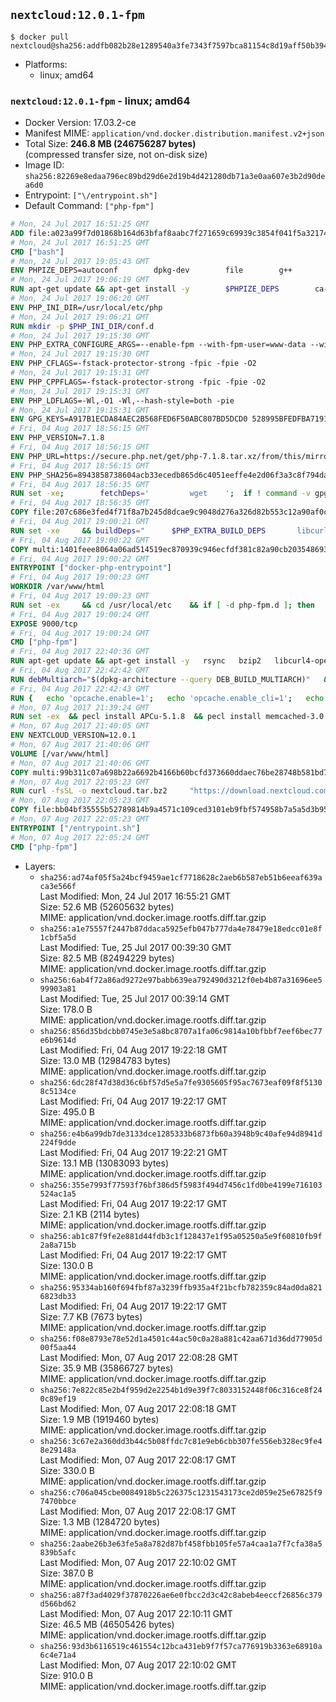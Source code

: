 ## `nextcloud:12.0.1-fpm`

```console
$ docker pull nextcloud@sha256:addfb082b28e1289540a3fe7343f7597bca81154c8d19aff50b394df434b0e0a
```

-	Platforms:
	-	linux; amd64

### `nextcloud:12.0.1-fpm` - linux; amd64

-	Docker Version: 17.03.2-ce
-	Manifest MIME: `application/vnd.docker.distribution.manifest.v2+json`
-	Total Size: **246.8 MB (246756287 bytes)**  
	(compressed transfer size, not on-disk size)
-	Image ID: `sha256:82269e8edaa796ec89bd29d6e2d19b4d421280db71a3e0aa607e3b2d90dea6d0`
-	Entrypoint: `["\/entrypoint.sh"]`
-	Default Command: `["php-fpm"]`

```dockerfile
# Mon, 24 Jul 2017 16:51:25 GMT
ADD file:a023a99f7d01868b164d63bfaf8aabc7f271659c69939c3854f041f5a3217428 in / 
# Mon, 24 Jul 2017 16:51:25 GMT
CMD ["bash"]
# Mon, 24 Jul 2017 19:05:43 GMT
ENV PHPIZE_DEPS=autoconf 		dpkg-dev 		file 		g++ 		gcc 		libc-dev 		libpcre3-dev 		make 		pkg-config 		re2c
# Mon, 24 Jul 2017 19:06:19 GMT
RUN apt-get update && apt-get install -y 		$PHPIZE_DEPS 		ca-certificates 		curl 		libedit2 		libsqlite3-0 		libxml2 		xz-utils 	--no-install-recommends && rm -r /var/lib/apt/lists/*
# Mon, 24 Jul 2017 19:06:20 GMT
ENV PHP_INI_DIR=/usr/local/etc/php
# Mon, 24 Jul 2017 19:06:21 GMT
RUN mkdir -p $PHP_INI_DIR/conf.d
# Mon, 24 Jul 2017 19:15:30 GMT
ENV PHP_EXTRA_CONFIGURE_ARGS=--enable-fpm --with-fpm-user=www-data --with-fpm-group=www-data
# Mon, 24 Jul 2017 19:15:30 GMT
ENV PHP_CFLAGS=-fstack-protector-strong -fpic -fpie -O2
# Mon, 24 Jul 2017 19:15:31 GMT
ENV PHP_CPPFLAGS=-fstack-protector-strong -fpic -fpie -O2
# Mon, 24 Jul 2017 19:15:31 GMT
ENV PHP_LDFLAGS=-Wl,-O1 -Wl,--hash-style=both -pie
# Mon, 24 Jul 2017 19:15:31 GMT
ENV GPG_KEYS=A917B1ECDA84AEC2B568FED6F50ABC807BD5DCD0 528995BFEDFBA7191D46839EF9BA0ADA31CBD89E
# Fri, 04 Aug 2017 18:56:15 GMT
ENV PHP_VERSION=7.1.8
# Fri, 04 Aug 2017 18:56:15 GMT
ENV PHP_URL=https://secure.php.net/get/php-7.1.8.tar.xz/from/this/mirror PHP_ASC_URL=https://secure.php.net/get/php-7.1.8.tar.xz.asc/from/this/mirror
# Fri, 04 Aug 2017 18:56:15 GMT
ENV PHP_SHA256=8943858738604acb33ecedb865d6c4051eeffe4e2d06f3a3c8f794daccaa2aab PHP_MD5=
# Fri, 04 Aug 2017 18:56:35 GMT
RUN set -xe; 		fetchDeps=' 		wget 	'; 	if ! command -v gpg > /dev/null; then 		fetchDeps="$fetchDeps 			dirmngr 			gnupg2 		"; 	fi; 	apt-get update; 	apt-get install -y --no-install-recommends $fetchDeps; 	rm -rf /var/lib/apt/lists/*; 		mkdir -p /usr/src; 	cd /usr/src; 		wget -O php.tar.xz "$PHP_URL"; 		if [ -n "$PHP_SHA256" ]; then 		echo "$PHP_SHA256 *php.tar.xz" | sha256sum -c -; 	fi; 	if [ -n "$PHP_MD5" ]; then 		echo "$PHP_MD5 *php.tar.xz" | md5sum -c -; 	fi; 		if [ -n "$PHP_ASC_URL" ]; then 		wget -O php.tar.xz.asc "$PHP_ASC_URL"; 		export GNUPGHOME="$(mktemp -d)"; 		for key in $GPG_KEYS; do 			gpg --keyserver ha.pool.sks-keyservers.net --recv-keys "$key"; 		done; 		gpg --batch --verify php.tar.xz.asc php.tar.xz; 		rm -rf "$GNUPGHOME"; 	fi; 		apt-get purge -y --auto-remove -o APT::AutoRemove::RecommendsImportant=false $fetchDeps
# Fri, 04 Aug 2017 18:56:35 GMT
COPY file:207c686e3fed4f71f8a7b245d8dcae9c9048d276a326d82b553c12a90af0c0ca in /usr/local/bin/ 
# Fri, 04 Aug 2017 19:00:21 GMT
RUN set -xe 	&& buildDeps=" 		$PHP_EXTRA_BUILD_DEPS 		libcurl4-openssl-dev 		libedit-dev 		libsqlite3-dev 		libssl-dev 		libxml2-dev 		zlib1g-dev 	" 	&& apt-get update && apt-get install -y $buildDeps --no-install-recommends && rm -rf /var/lib/apt/lists/* 		&& export CFLAGS="$PHP_CFLAGS" 		CPPFLAGS="$PHP_CPPFLAGS" 		LDFLAGS="$PHP_LDFLAGS" 	&& docker-php-source extract 	&& cd /usr/src/php 	&& gnuArch="$(dpkg-architecture --query DEB_BUILD_GNU_TYPE)" 	&& debMultiarch="$(dpkg-architecture --query DEB_BUILD_MULTIARCH)" 	&& if [ ! -d /usr/include/curl ]; then 		ln -sT "/usr/include/$debMultiarch/curl" /usr/local/include/curl; 	fi 	&& ./configure 		--build="$gnuArch" 		--with-config-file-path="$PHP_INI_DIR" 		--with-config-file-scan-dir="$PHP_INI_DIR/conf.d" 				--disable-cgi 				--enable-ftp 		--enable-mbstring 		--enable-mysqlnd 				--with-curl 		--with-libedit 		--with-openssl 		--with-zlib 				--with-pcre-regex=/usr 		--with-libdir="lib/$debMultiarch" 				$PHP_EXTRA_CONFIGURE_ARGS 	&& make -j "$(nproc)" 	&& make install 	&& { find /usr/local/bin /usr/local/sbin -type f -executable -exec strip --strip-all '{}' + || true; } 	&& make clean 	&& cd / 	&& docker-php-source delete 		&& apt-get purge -y --auto-remove -o APT::AutoRemove::RecommendsImportant=false $buildDeps 		&& pecl update-channels 	&& rm -rf /tmp/pear ~/.pearrc
# Fri, 04 Aug 2017 19:00:22 GMT
COPY multi:1401feee8064a06ad514519ec870939c946ecfdf381c82a90cb2035486938ee9 in /usr/local/bin/ 
# Fri, 04 Aug 2017 19:00:22 GMT
ENTRYPOINT ["docker-php-entrypoint"]
# Fri, 04 Aug 2017 19:00:23 GMT
WORKDIR /var/www/html
# Fri, 04 Aug 2017 19:00:23 GMT
RUN set -ex 	&& cd /usr/local/etc 	&& if [ -d php-fpm.d ]; then 		sed 's!=NONE/!=!g' php-fpm.conf.default | tee php-fpm.conf > /dev/null; 		cp php-fpm.d/www.conf.default php-fpm.d/www.conf; 	else 		mkdir php-fpm.d; 		cp php-fpm.conf.default php-fpm.d/www.conf; 		{ 			echo '[global]'; 			echo 'include=etc/php-fpm.d/*.conf'; 		} | tee php-fpm.conf; 	fi 	&& { 		echo '[global]'; 		echo 'error_log = /proc/self/fd/2'; 		echo; 		echo '[www]'; 		echo '; if we send this to /proc/self/fd/1, it never appears'; 		echo 'access.log = /proc/self/fd/2'; 		echo; 		echo 'clear_env = no'; 		echo; 		echo '; Ensure worker stdout and stderr are sent to the main error log.'; 		echo 'catch_workers_output = yes'; 	} | tee php-fpm.d/docker.conf 	&& { 		echo '[global]'; 		echo 'daemonize = no'; 		echo; 		echo '[www]'; 		echo 'listen = [::]:9000'; 	} | tee php-fpm.d/zz-docker.conf
# Fri, 04 Aug 2017 19:00:24 GMT
EXPOSE 9000/tcp
# Fri, 04 Aug 2017 19:00:24 GMT
CMD ["php-fpm"]
# Fri, 04 Aug 2017 22:40:36 GMT
RUN apt-get update && apt-get install -y   rsync   bzip2   libcurl4-openssl-dev   libfreetype6-dev   libicu-dev   libjpeg-dev   libldap2-dev   libmcrypt-dev   libmemcached-dev   libpng12-dev   libpq-dev   libxml2-dev   && rm -rf /var/lib/apt/lists/*
# Fri, 04 Aug 2017 22:42:42 GMT
RUN debMultiarch="$(dpkg-architecture --query DEB_BUILD_MULTIARCH)"   && docker-php-ext-configure gd --with-png-dir=/usr --with-jpeg-dir=/usr   && docker-php-ext-configure ldap --with-libdir="lib/$debMultiarch"   && docker-php-ext-install gd exif intl mbstring mcrypt ldap mysqli opcache pdo_mysql pdo_pgsql pgsql zip pcntl
# Fri, 04 Aug 2017 22:42:43 GMT
RUN {   echo 'opcache.enable=1';   echo 'opcache.enable_cli=1';   echo 'opcache.interned_strings_buffer=8';   echo 'opcache.max_accelerated_files=10000';   echo 'opcache.memory_consumption=128';   echo 'opcache.save_comments=1';   echo 'opcache.revalidate_freq=1';   } > /usr/local/etc/php/conf.d/opcache-recommended.ini
# Mon, 07 Aug 2017 21:39:24 GMT
RUN set -ex  && pecl install APCu-5.1.8  && pecl install memcached-3.0.3  && pecl install redis-3.1.3  && docker-php-ext-enable apcu redis memcached
# Mon, 07 Aug 2017 21:40:05 GMT
ENV NEXTCLOUD_VERSION=12.0.1
# Mon, 07 Aug 2017 21:40:06 GMT
VOLUME [/var/www/html]
# Mon, 07 Aug 2017 21:40:06 GMT
COPY multi:99b311c07a698b22a6692b4166b60bcfd373660ddaec76be28748b581bd71cc4 in /usr/src/nextcloud/config/ 
# Mon, 07 Aug 2017 22:05:23 GMT
RUN curl -fsSL -o nextcloud.tar.bz2     "https://download.nextcloud.com/server/releases/nextcloud-${NEXTCLOUD_VERSION}.tar.bz2"  && curl -fsSL -o nextcloud.tar.bz2.asc     "https://download.nextcloud.com/server/releases/nextcloud-${NEXTCLOUD_VERSION}.tar.bz2.asc"  && export GNUPGHOME="$(mktemp -d)"  && gpg --keyserver ha.pool.sks-keyservers.net --recv-keys 28806A878AE423A28372792ED75899B9A724937A  && gpg --batch --verify nextcloud.tar.bz2.asc nextcloud.tar.bz2  && rm -r "$GNUPGHOME" nextcloud.tar.bz2.asc  && tar -xjf nextcloud.tar.bz2 -C /usr/src/  && rm nextcloud.tar.bz2  && rm -rf /usr/src/nextcloud/updater  && mkdir -p /usr/src/nextcloud/data  && mkdir -p /usr/src/nextcloud/custom_apps  && find /usr/src/nextcloud/ -type f -print0 | xargs -0 chmod 0640  && find /usr/src/nextcloud/ -type d -print0 | xargs -0 chmod 0750  && chown -R root:www-data /usr/src/nextcloud/  && chown -R www-data:www-data /usr/src/nextcloud/custom_apps/  && chown -R www-data:www-data /usr/src/nextcloud/config/  && chown -R www-data:www-data /usr/src/nextcloud/data/  && chown -R www-data:www-data /usr/src/nextcloud/themes/  && chmod +x /usr/src/nextcloud/occ
# Mon, 07 Aug 2017 22:05:23 GMT
COPY file:bb04bf35555b52789814b9a4571c109ced3101eb9fbf574958b7a5a5d3b95469 in /entrypoint.sh 
# Mon, 07 Aug 2017 22:05:23 GMT
ENTRYPOINT ["/entrypoint.sh"]
# Mon, 07 Aug 2017 22:05:24 GMT
CMD ["php-fpm"]
```

-	Layers:
	-	`sha256:ad74af05f5a24bcf9459ae1cf7718628c2aeb6b587eb51b6eeaf639aca3e566f`  
		Last Modified: Mon, 24 Jul 2017 16:55:21 GMT  
		Size: 52.6 MB (52605632 bytes)  
		MIME: application/vnd.docker.image.rootfs.diff.tar.gzip
	-	`sha256:a1e75557f2447b87ddaca5925efb047b777da4e78479e18edcc01e8f1cbf5a5d`  
		Last Modified: Tue, 25 Jul 2017 00:39:30 GMT  
		Size: 82.5 MB (82494229 bytes)  
		MIME: application/vnd.docker.image.rootfs.diff.tar.gzip
	-	`sha256:6ab4f72a86ad9272e97babb639ea792490d3212f0eb4b87a31696ee599903a81`  
		Last Modified: Tue, 25 Jul 2017 00:39:14 GMT  
		Size: 178.0 B  
		MIME: application/vnd.docker.image.rootfs.diff.tar.gzip
	-	`sha256:856d35bdcbb0745e3e5a8bc8707a1fa06c9814a10bfbbf7eef6bec77e6b9614d`  
		Last Modified: Fri, 04 Aug 2017 19:22:18 GMT  
		Size: 13.0 MB (12984783 bytes)  
		MIME: application/vnd.docker.image.rootfs.diff.tar.gzip
	-	`sha256:6dc28f47d38d36c6bf57d5e5a7fe9305605f95ac7673eaf09f8f51308c5134ce`  
		Last Modified: Fri, 04 Aug 2017 19:22:17 GMT  
		Size: 495.0 B  
		MIME: application/vnd.docker.image.rootfs.diff.tar.gzip
	-	`sha256:e4b6a99db7de3133dce1285333b6873fb60a3948b9c40afe94d8941d224f9dde`  
		Last Modified: Fri, 04 Aug 2017 19:22:21 GMT  
		Size: 13.1 MB (13083093 bytes)  
		MIME: application/vnd.docker.image.rootfs.diff.tar.gzip
	-	`sha256:355e7993f77593f76bf386d5f5983f494d7456c1fd0be4199e716103524ac1a5`  
		Last Modified: Fri, 04 Aug 2017 19:22:17 GMT  
		Size: 2.1 KB (2114 bytes)  
		MIME: application/vnd.docker.image.rootfs.diff.tar.gzip
	-	`sha256:ab1c87f9fe2e881d44fdb3c1f128437e1f95a05250a5e9f60810fb9f2a8a715b`  
		Last Modified: Fri, 04 Aug 2017 19:22:17 GMT  
		Size: 130.0 B  
		MIME: application/vnd.docker.image.rootfs.diff.tar.gzip
	-	`sha256:95334ab160f694fbf87a3239ffb935a4f21bcfb782359c84ad0da8216823db33`  
		Last Modified: Fri, 04 Aug 2017 19:22:17 GMT  
		Size: 7.7 KB (7673 bytes)  
		MIME: application/vnd.docker.image.rootfs.diff.tar.gzip
	-	`sha256:f08e8793e78e52d1a4501c44ac50c0a28a881c42aa671d36dd77905d00f5aa44`  
		Last Modified: Mon, 07 Aug 2017 22:08:28 GMT  
		Size: 35.9 MB (35866727 bytes)  
		MIME: application/vnd.docker.image.rootfs.diff.tar.gzip
	-	`sha256:7e822c85e2b4f959d2e2254b1d9e39f7c8033152448f06c316ce8f240c89ef19`  
		Last Modified: Mon, 07 Aug 2017 22:08:18 GMT  
		Size: 1.9 MB (1919460 bytes)  
		MIME: application/vnd.docker.image.rootfs.diff.tar.gzip
	-	`sha256:3c67e2a360dd3b44c5b08ffdc7c81e9eb6cbb307fe556eb328ec9fe48e29148a`  
		Last Modified: Mon, 07 Aug 2017 22:08:17 GMT  
		Size: 330.0 B  
		MIME: application/vnd.docker.image.rootfs.diff.tar.gzip
	-	`sha256:c706a045cbe0084918b5c226375c1231543173ce2d059e25e67825f97470bbce`  
		Last Modified: Mon, 07 Aug 2017 22:08:17 GMT  
		Size: 1.3 MB (1284720 bytes)  
		MIME: application/vnd.docker.image.rootfs.diff.tar.gzip
	-	`sha256:2aabe26b3e63fe5a8a782d87bf458fbb105fe57a4caa1a7f7cfa38a5839b5afc`  
		Last Modified: Mon, 07 Aug 2017 22:10:02 GMT  
		Size: 387.0 B  
		MIME: application/vnd.docker.image.rootfs.diff.tar.gzip
	-	`sha256:a87f3ad4029f37870226ae6e0fbcc2d3c42c8abeb4eeccf26856c379d566bd62`  
		Last Modified: Mon, 07 Aug 2017 22:10:11 GMT  
		Size: 46.5 MB (46505426 bytes)  
		MIME: application/vnd.docker.image.rootfs.diff.tar.gzip
	-	`sha256:93d3b6116519c461554c12bca431eb9f7f57ca776919b3363e68910a6c4e71a4`  
		Last Modified: Mon, 07 Aug 2017 22:10:02 GMT  
		Size: 910.0 B  
		MIME: application/vnd.docker.image.rootfs.diff.tar.gzip
